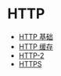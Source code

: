 # HTTP

- [HTTP 基础](/http/http-ji-chu.md)
- [HTTP 缓存](/http/http-cache.md)
- [HTTP-2](/http/http2.md)
- [HTTPS](/http/https.md)
